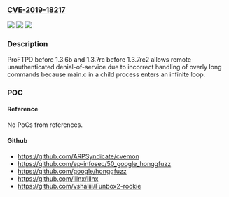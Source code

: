 ### [CVE-2019-18217](https://cve.mitre.org/cgi-bin/cvename.cgi?name=CVE-2019-18217)
![](https://img.shields.io/static/v1?label=Product&message=n%2Fa&color=blue)
![](https://img.shields.io/static/v1?label=Version&message=n%2Fa&color=blue)
![](https://img.shields.io/static/v1?label=Vulnerability&message=n%2Fa&color=brighgreen)

### Description

ProFTPD before 1.3.6b and 1.3.7rc before 1.3.7rc2 allows remote unauthenticated denial-of-service due to incorrect handling of overly long commands because main.c in a child process enters an infinite loop.

### POC

#### Reference
No PoCs from references.

#### Github
- https://github.com/ARPSyndicate/cvemon
- https://github.com/ep-infosec/50_google_honggfuzz
- https://github.com/google/honggfuzz
- https://github.com/lllnx/lllnx
- https://github.com/vshaliii/Funbox2-rookie

